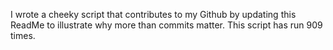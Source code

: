 I wrote a cheeky script that contributes to my Github by updating this ReadMe to illustrate why more than commits matter. This script has run 909 times.